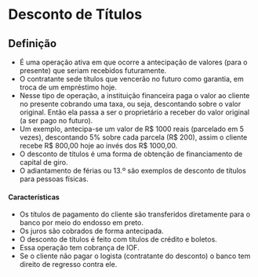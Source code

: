# Desconto de Títulos

## Definição
- É uma operação ativa em que ocorre a antecipação de valores (para o presente) que seriam recebidos futuramente.
- O contratante sede títulos que vencerão no futuro como garantia, em troca de um empréstimo hoje.
- Nesse tipo de operação, a instituição financeira paga o valor ao cliente no presente cobrando uma taxa, ou seja, descontando sobre o valor original. Então ela passa a ser o proprietário a receber do valor original (a ser pago no futuro).
- Um exemplo, antecipa-se um valor de R$ 1000 reais (parcelado em 5 vezes), descontando 5% sobre cada parcela (R$ 200), assim o cliente recebe R$ 800,00 hoje ao invés dos R$ 1000,00.
- O desconto de títulos é uma forma de obtenção de financiamento de capital de giro.
- O adiantamento de férias ou 13.º são exemplos de desconto de títulos para pessoas físicas.

#### Características
- Os títulos de pagamento do cliente são transferidos diretamente para o banco por meio do endosso em preto.
- Os juros são cobrados de forma antecipada.
- O desconto de títulos é feito com títulos de crédito e boletos.
- Essa operação tem cobrança de IOF.
- Se o cliente não pagar o logista (contratante do desconto) o banco tem direito de regresso contra ele.
